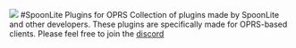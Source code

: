 ![](https://imgur.com/a/FlVvEfG)
#SpoonLite Plugins for OPRS
Collection of plugins made by SpoonLite and other developers. These plugins are specifically made for OPRS-based clients.
Please feel free to join the [discord](https://discord.gg/mZvA6My)
